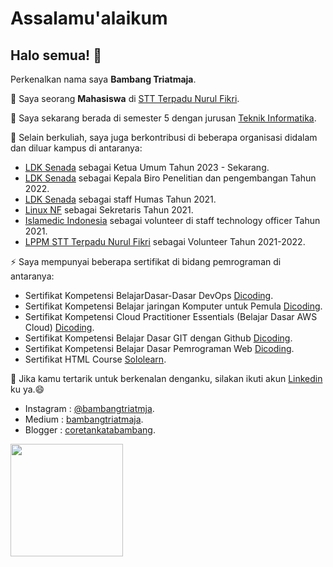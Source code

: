 # Assalamu'alaikum
## Halo semua! 👋

Perkenalkan nama saya **Bambang Triatmaja**.

🔭 Saya seorang **Mahasiswa** di [STT Terpadu Nurul Fikri](https://nurulfikri.ac.id/).

🌱 Saya sekarang berada di semester 5 dengan jurusan [Teknik Informatika](https://nurulfikri.ac.id/teknik-informatika/).

👯 Selain berkuliah, saya juga berkontribusi di beberapa organisasi didalam dan diluar kampus di antaranya:
- [LDK Senada](https://www.instagram.com/senada.sttnf/) sebagai Ketua Umum Tahun 2023 - Sekarang.
- [LDK Senada](https://www.instagram.com/senada.sttnf/) sebagai Kepala Biro Penelitian dan pengembangan Tahun 2022.
- [LDK Senada](https://www.instagram.com/senada.sttnf/) sebagai staff Humas Tahun 2021.
- [Linux NF](https://www.instagram.com/linux.nf/) sebagai Sekretaris Tahun 2021.
- [Islamedic Indonesia](https://www.instagram.com/islamedic.id/) sebagai volunteer di staff technology officer Tahun 2021.
- [LPPM STT Terpadu Nurul Fikri](https://lppm.nurulfikri.ac.id/) sebagai Volunteer Tahun 2021-2022.

⚡ Saya mempunyai beberapa sertifikat di bidang pemrograman di antaranya:
- Sertifikat Kompetensi BelajarDasar-Dasar DevOps [Dicoding](https://www.dicoding.com/certificates/L4PQ65E9QPO1).
- Sertifikat Kompetensi Belajar jaringan Komputer untuk Pemula [Dicoding](https://www.dicoding.com/certificates/RVZKKM9WEZD5).
- Sertifikat Kompetensi Cloud Practitioner Essentials (Belajar Dasar AWS Cloud) [Dicoding](https://www.dicoding.com/certificates/NVP71EVLVPR0).
- Sertifikat Kompetensi Belajar Dasar GIT dengan Github [Dicoding](https://www.dicoding.com/certificates/0LZ034KWRZ65).
- Sertifikat Kompetensi Belajar Dasar Pemrograman Web [Dicoding](https://www.dicoding.com/certificates/JMZVMW8GNZN9).
- Sertifikat HTML Course [Sololearn](https://www.sololearn.com/Certificate/1014-21073876/jpg).

💬 Jika kamu tertarik untuk berkenalan denganku, silakan ikuti akun [Linkedin](https://www.linkedin.com/in/bambang-triatmaja/) ku ya.😄
  - Instagram : [@bambangtriatmja](https://www.instagram.com/bambangtriatmja/).
  - Medium : [bambangtriatmaja](https://bambangtriatmaja.medium.com/).
  - Blogger : [coretankatabambang](https://coretankatabambang.blogspot.com/).

<p align="left">
<a href="https://github.com/bambangtriatmaja">
  <img height="180em" src="https://github-readme-stats-eight-theta.vercel.app/api?username=bambangtriatmaja&show_icons=true&theme=algolia&include_all_commits=true&count_private=true"/>
</a>
</p>
<!--
**bambangtriatmaja/bambangtriatmaja** is a ✨ _special_ ✨ repository because its `README.md` (this file) appears on your GitHub profile.
-->
